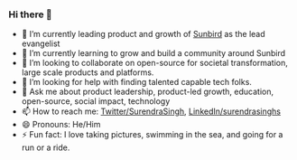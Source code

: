 ### Hi there 👋


- 🔭 I’m currently leading product and growth of [Sunbird](https://sunbird.org) as the lead evangelist
- 🌱 I’m currently learning to grow and build a community around Sunbird
- 👯 I’m looking to collaborate on open-source for societal transformation, large scale products and platforms.
- 🤔 I’m looking for help with finding talented capable tech folks.
- 💬 Ask me about product leadership, product-led growth, education, open-source, social impact, technology
- 📫 How to reach me: [Twitter/SurendraSingh](https://twitter.com/SurendraSingh), [LinkedIn/surendrasinghs](https://www.linkedin.com/in/surendrasinghs/)
- 😄 Pronouns: He/Him
- ⚡ Fun fact: I love taking pictures, swimming in the sea, and going for a run or a ride. 


<!--
**surendrasinghs/surendrasinghs** is a ✨ _special_ ✨ repository because its `README.md` (this file) appears on your GitHub profile.

Here are some ideas to get you started:

- 🔭 I’m currently working on ...
- 🌱 I’m currently learning ...
- 👯 I’m looking to collaborate on ...
- 🤔 I’m looking for help with ...
- 💬 Ask me about ...
- 📫 How to reach me: ...
- 😄 Pronouns: ...
- ⚡ Fun fact: ...
-->
